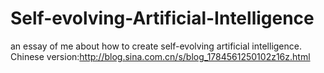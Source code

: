 # Self-evolving-Artificial-Intelligence
an essay of me about how to create self-evolving artificial intelligence.
Chinese version:http://blog.sina.com.cn/s/blog_1784561250102z16z.html
